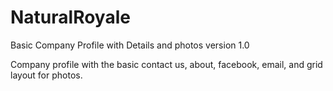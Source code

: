 NaturalRoyale
=============

Basic Company Profile with Details and photos
version 1.0

Company profile with the basic contact us,
about, facebook, email, and grid layout for photos.

